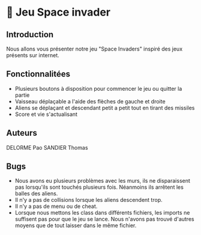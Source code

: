 
# :space_invader: Jeu Space invader

## Introduction

Nous allons vous présenter notre jeu "Space Invaders" inspiré des jeux présents sur internet.


## Fonctionnalitées
* Plusieurs boutons à disposition pour commencer le jeu ou quitter la partie
* Vaisseau déplaçable a l'aide des flèches de gauche et droite
* Aliens se déplaçant et descendant petit a petit tout en tirant des missiles
* Score et vie s'actualisant




## Auteurs

DELORME Pao
SANDIER Thomas

## Bugs

* Nous avons eu plusieurs problèmes avec les murs, ils ne disparaissent pas lorsqu'ils sont touchés plusieurs fois. Néanmoins ils arrêtent les balles des aliens.
* Il n'y a pas de collisions lorsque les aliens descendent trop.
* Il n'y a pas de menu ou de cheat.
* Lorsque nous mettons les class dans différents fichiers, les imports ne suffisent pas pour que le jeu se lance. Nous n'avons pas trouvé d'autres moyens que de tout laisser dans le même fichier.